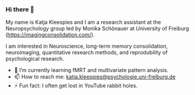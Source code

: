 ### Hi there 👋

My name is Katja Kleespies and I am a research assistant at the Neuropsychology group led by Monika Schönauer at University of Freiburg (https://imagingconsolidation.com/).

I am interested in Neuroscience, long-term memory consolidation, neuroimaging, quantitative research methods, and reprodubility of psychological research.

- 🌱 I’m currently learning fMRT and multivariate pattern analysis.
- 📫 How to reach me: katja.kleespies@psychologie.uni-freiburg.de
- ⚡ Fun fact: I often get lost in YouTube rabbit holes.
